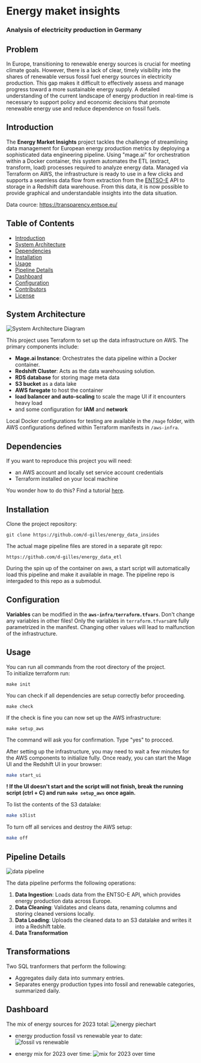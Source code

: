 # Energy maket insights
### Analysis of electricity production in Germany

## Problem

In Europe, transitioning to renewable energy sources is crucial for meeting climate goals. However, there is a lack of clear, timely visibility into the shares of renewable versus fossil fuel energy sources in electricity production. This gap makes it difficult to effectively assess and manage progress toward a more sustainable energy supply. A detailed understanding of the current landscape of energy production in real-time is necessary to support policy and economic decisions that promote renewable energy use and reduce dependence on fossil fuels.

## Introduction

The **Energy Market Insights** project tackles the challenge of streamlining data management for European energy production metrics by deploying a sophisticated data engineering pipeline. Using "mage.ai" for orchestration within a Docker container, this system automates the ETL (extract, transform, load) processes required to analyze energy data. Managed via Terraform on AWS, the infrastructure is ready to use in a few clicks and supports a seamless data flow from extraction from the [ENTSO-E](https://transparency.entsoe.eu/) API to storage in a Redshift data warehouse. From this data, it is now possible to provide graphical and understandable insights into the data situation.

Data cource: https://transparency.entsoe.eu/





## Table of Contents

- [Introduction](#introduction)
- [System Architecture](#system-architecture)
- [Dependencies](#dependencies)
- [Installation](#installation)
- [Usage](#usage)
- [Pipeline Details](#pipeline-details)
- [Dashboard](#dashboard)
- [Configuration](#configuration)
- [Contributors](#contributors)
- [License](#license)

## System Architecture

![System Architecture Diagram](img/infra.png)  

This project uses Terraform to set up the data infrastructure on AWS. The primary components include:
- **Mage.ai Instance**: Orchestrates the data pipeline within a Docker container.
- **Redshift Cluster**: Acts as the data warehousing solution.
- **RDS database** for storing mage meta data
- **S3 bucket** as a data lake
- **AWS faregate** to host the container
- **load balancer and auto-scaling** to scale the mage UI if it encounters heavy load
- and some configuration for **IAM** and **network**

Local Docker configurations for testing are available in the `/mage` folder, with AWS configurations defined within Terraform manifests in `/aws-infra`.

## **Dependencies**

If you want to reproduce this project you will need:

- an AWS account and locally set service account credentials
- Terraform installed on your local machine

You wonder how to do this? Find a tutorial [here](https://spacelift.io/blog/terraform-tutorial).

## Installation

Clone the project repository:

```
git clone https://github.com/d-gilles/energy_data_insides
```
The actual mage pipeline files are stored in a separate git repo:
```
https://github.com/d-gilles/energy_data_etl
```
During the spin up of the container on aws, a start script will automatically load this pipeline and make it available in mage.
The pipeline repo is intergaded to this repo as a submodul. 

## Configuration
**Variables** can be modified in the **`aws-infra/terraform.tfvars`**.
Don't change any variables in other files! Only the variables in `terraform.tfvars`are fully parametrized in the manifest. Changing other values will lead to malfunction of the infrastructure.

## Usage

You can run all commands from the root directory of the project.  
To initialize terraform run:
```
make init
```

You can check if all dependencies are setup correctly befor proceeding.
```
make check
```

If the check is fine you can now set up the AWS infrastructure:

```
make setup_aws
```
The command will ask you for confirmation. Type "yes" to procced. 

After setting up the infrastructure, you may need to wait a few minutes for the AWS components to initialize fully. Once ready, you can start the Mage UI and the Redshift UI in your browser:

```bash
make start_ui
```
**! If the UI doesn't start and the script will not finish, break the running script (ctrl + C) and run `make setup_aws` once again.**

To list the contents of the S3 datalake:

```bash
make s3list 
```

To turn off all services and destroy the AWS setup:

```bash
make off
```

## **Pipeline Details**

![data pipeline](img/pipeline.png)  

The data pipeline performs the following operations:

1. **Data Ingestion**: Loads data from the ENTSO-E API, which provides energy production data across Europe.
2. **Data Cleaning**: Validates and cleans data, renaming columns and storing cleaned versions locally.
3. **Data Loading**: Uploads the cleaned data to an S3 datalake and writes it into a Redshift table.
4. **Data Transformation**

## Transformations
Two SQL tranformers that perform the following:
- Aggregates daily data into summary entries.
- Separates energy production types into fossil and renewable categories, summarized daily.

## **Dashboard**

The mix of energy sources for 2023 total:
![energy piechart](img/energy_mix_23.png)  


- energy production fossil vs renewable year to date:
![fossil vs renewable](img/fossil_vs_renewable.png) 

- energy mix for 2023 over time:
![mix for 2023 over time](img/energy_mix_over_time.png) 


